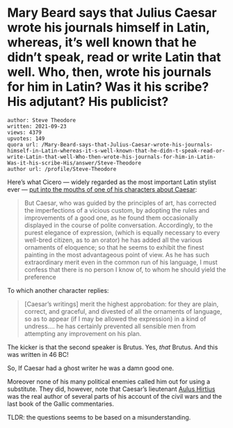 # Mary Beard says that Julius Caesar wrote his journals himself in Latin, whereas, it’s well known that he didn’t speak, read or write Latin that well. Who, then, wrote his journals for him in Latin? Was it his scribe? His adjutant? His publicist?

	author: Steve Theodore
	written: 2021-09-23
	views: 4379
	upvotes: 149
	quora url: /Mary-Beard-says-that-Julius-Caesar-wrote-his-journals-himself-in-Latin-whereas-it-s-well-known-that-he-didn-t-speak-read-or-write-Latin-that-well-Who-then-wrote-his-journals-for-him-in-Latin-Was-it-his-scribe-His/answer/Steve-Theodore
	author url: /profile/Steve-Theodore


Here’s what Cicero — widely regarded as the most important Latin stylist ever — [put into the mouths of one of his characters about Caesar](http://www.attalus.org/old/brutus1.html):

> But Caesar, who was guided by the principles of art, has corrected the imperfections of a vicious custom, by adopting the rules and improvements of a good one, as he found them occasionally displayed in the course of polite conversation. Accordingly, to the purest elegance of expression, (which is equally necessary to every well-bred citizen, as to an orator) he has added all the various ornaments of eloquence; so that he seems to exhibit the finest painting in the most advantageous point of view. As he has such extraordinary merit even in the common run of his language, I must confess that there is no person I know of, to whom he should yield the preference

To which another character replies:

> [Caesar’s writings] merit the highest approbation: for they are plain, correct, and graceful, and divested of all the ornaments of language, so as to appear (if I may be allowed the expression) in a kind of undress.... he has certainly prevented all sensible men from attempting any improvement on his plan.

The kicker is that the second speaker is Brutus. Yes, _that_ Brutus. And this was written in 46 BC!

So, If Caesar had a ghost writer he was a damn good one.

Moreover none of his many political enemies called him out for using a substitute. They did, however, note that Caesar’s lieutenant [Aulus Hirtius](https://en.wikipedia.org/wiki/Aulus_Hirtius) was the real author of several parts of his account of the civil wars and the last book of the Gallic commentaries.

TLDR: the questions seems to be based on a misunderstanding.

